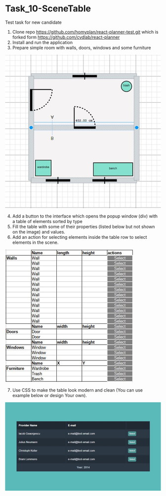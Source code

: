 # Task_10-SceneTable
Test task for new candidate

1. Clone repo https://github.com/homyplan/react-planner-test.git which is forked form https://github.com/cvdlab/react-planner
2. Install and run the application
3. Prepare simple room with walls, doors, windows and some furniture

![Simple room](SimpleRoom2.JPG)

4. Add a button to the interface which opens the popup window (div) with a table of elements sorted by type
5. Fill the table with some of their properties (listed below but not shown on the image) and values. 
6. Add an action for selecting elements inside the table row to select elements in the scene.

![Table](Table.JPG)

7. Use CSS to make the table look modern and clean (You can use example below or design Your own).

![CSS example](responsive-table-detail-view-1.png)
